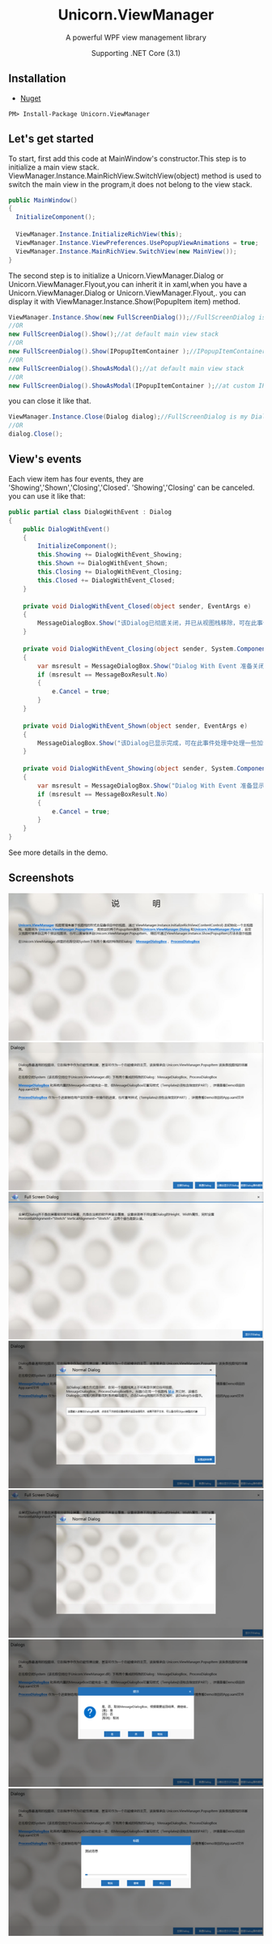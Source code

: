 <div align="center">
  <h1>Unicorn.ViewManager</h1>
  <p>
    A powerful WPF view management library
  </p>
  <p>
    Supporting .NET Core (3.1)
  </p>
</div>


## Installation
- [Nuget](https://www.nuget.org/packages/Unicorn.ViewManager/)

```
PM> Install-Package Unicorn.ViewManager
```

## Let's get started
To start, first add this code at MainWindow's constructor.This step is to initialize a main view stack. ViewManager.Instance.MainRichView.SwitchView(object) method is used to switch the main view in the program,it does not belong to the view stack.
```csharp
public MainWindow()
{
  InitializeComponent();
  
  ViewManager.Instance.InitializeRichView(this);
  ViewManager.Instance.ViewPreferences.UsePopupViewAnimations = true;
  ViewManager.Instance.MainRichView.SwitchView(new MainView());
}
```
The second step is to initialize a Unicorn.ViewManager.Dialog or Unicorn.ViewManager.Flyout,you can inherit it in xaml,when you have a Unicorn.ViewManager.Dialog or Unicorn.ViewManager.Flyout,.
you can display it with ViewManager.Instance.Show(PopupItem item) method.
```csharp
ViewManager.Instance.Show(new FullScreenDialog());//FullScreenDialog is my Dialog instance inherit Dialog
//OR
new FullScreenDialog().Show();//at default main view stack
//OR
new FullScreenDialog().Show(IPopupItemContainer );//IPopupItemContainer is a interface
//OR
new FullScreenDialog().ShowAsModal();//at default main view stack
//OR
new FullScreenDialog().ShowAsModal(IPopupItemContainer );//at custom IPopupItemContainer
```
you can close it like that.
```csharp
ViewManager.Instance.Close(Dialog dialog);//FullScreenDialog is my Dialog instance inherit Dialog
//OR
dialog.Close();
```

## View's events
Each view item has four events, they are 'Showing','Shown','Closing','Closed'.
'Showing','Closing' can be canceled. you can use it like that:
```csharp
public partial class DialogWithEvent : Dialog
{
    public DialogWithEvent()
    {
        InitializeComponent();
        this.Showing += DialogWithEvent_Showing;
        this.Shown += DialogWithEvent_Shown;
        this.Closing += DialogWithEvent_Closing;
        this.Closed += DialogWithEvent_Closed;
    }

    private void DialogWithEvent_Closed(object sender, EventArgs e)
    {
        MessageDialogBox.Show("该Dialog已彻底关闭，并已从视图栈移除，可在此事件处理中处理一些释放问题", "信息", MessageBoxButton.OK, MessageBoxImage.Information);
    }

    private void DialogWithEvent_Closing(object sender, System.ComponentModel.CancelEventArgs e)
    {
        var msresult = MessageDialogBox.Show("Dialog With Event 准备关闭，此时可以取消，是否继续关闭", "提示", MessageBoxButton.YesNo, MessageBoxImage.Question);
        if (msresult == MessageBoxResult.No)
        {
            e.Cancel = true;
        }
    }

    private void DialogWithEvent_Shown(object sender, EventArgs e)
    {
        MessageDialogBox.Show("该Dialog已显示完成，可在此事件处理中处理一些加载问题", "信息", MessageBoxButton.OK, MessageBoxImage.Information);
    }

    private void DialogWithEvent_Showing(object sender, System.ComponentModel.CancelEventArgs e)
    {
        var msresult = MessageDialogBox.Show("Dialog With Event 准备显示，此时可以取消，是否继续显示", "提示", MessageBoxButton.YesNo, MessageBoxImage.Question);
        if (msresult == MessageBoxResult.No)
        {
            e.Cancel = true;
        }
    }
}
```
See more details in the demo.


## Screenshots
![Overview](https://github.com/MrZhangYuan/ViewManagerResources/blob/master/Resources/Images/ReadMe.png)
![Overview](https://github.com/MrZhangYuan/ViewManagerResources/blob/master/Resources/Images/Dialogs.png)
![Overview](https://github.com/MrZhangYuan/ViewManagerResources/blob/master/Resources/Images/FullScreenDialog.png)
![Overview](https://github.com/MrZhangYuan/ViewManagerResources/blob/master/Resources/Images/ModalDialog.png)
![Overview](https://github.com/MrZhangYuan/ViewManagerResources/blob/master/Resources/Images/NormalDialog.png)
![Overview](https://github.com/MrZhangYuan/ViewManagerResources/blob/master/Resources/Images/MessageDiagBox.png)
![Overview](https://github.com/MrZhangYuan/ViewManagerResources/blob/master/Resources/Images/ProcessDiagBox.png)
